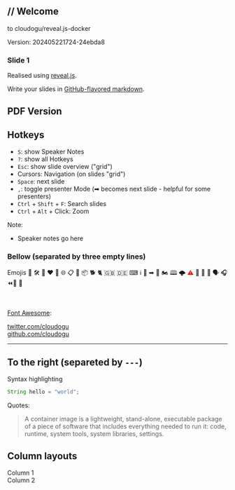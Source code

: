 <!-- .slide: class="title"  -->
<!-- .slide: data-background-image="dist/theme/images/title-black.svg"  -->
<h2>
    <span class="title-accent">//</span> 
    Welcome
</h2>

to cloudogu/reveal.js-docker

<div class="title-version">
Version: 202405221724-24ebda8
</div>



### Slide 1
Realised using [reveal.js](https://github.com/hakimel/reveal.js/).

Write your slides in [GitHub-flavored markdown](https://guides.github.com/features/mastering-markdown/).


<h2 class="state-background">PDF Version <a href="pdf/Cloudogu%20-%20reveal.js-docker.pdf">
   <i class="far fa-file-pdf"></i>
</a></h2>



## Hotkeys

* `S`: show Speaker Notes 
* `?`: show all Hotkeys 
* `Esc`: show slide overview ("grid")
* Cursors: Navigation (on slides "grid")
* `Space`: next slide
* `,`: toggle presenter Mode (➡ becomes next slide - helpful for some presenters)
* `Ctrl` + `Shift` + `F`: Search slides
* `Ctrl` + `Alt` + Click: Zoom

Note:
* Speaker notes go here 



### Bellow (separated by three empty lines)

Emojis 👤 🛠️ 🚢 ❤ 👤 🌐 📋 🐋 📦 🐕 🐈 🇬🇧 🇩🇪 ⌨ ℹ️ 📕 ➡ 🥚 🏍 🕮 🌩️ <font color="red">⚠</font> 🚀 🔑 🔄 🗣 ️🎧 ⏪🫠 🥹

<br/>

[Font Awesome](https://fontawesome.com/icons?d=gallery): 

<i class="fas fa-coffee"></i>
<i class='fas fa-thumbtack'></i>
<i class='fas fa-code-branch'></i>

<a href='https://twitter.com/cloudogu' class="social" target="_blank">
    <i class='fab fa-twitter'></i>
    twitter.com/cloudogu
</a>
<br/>
<a href='https://github.com/cloudogu' class="social" target="_blank">
    <i class='fab fa-github'></i>
    github.com/cloudogu
</a>

---

## To the right (separeted by `---`)

Syntax highlighting 

```java
String hello = "world";
```
 
Quotes: 
> A container image is a lightweight, stand-alone, executable package of a piece of software that includes everything needed to run it: code, runtime, system tools, system libraries, settings.



## Column layouts

<div class="container">
  <div class="column">
  Column 1
  </div>
  <div class="column">
  Column 2
  </div>
</div>